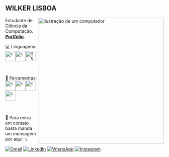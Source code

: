 ## WILKER LISBOA

<img src="https://raw.githubusercontent.com/MicaelliMedeiros/micaellimedeiros/master/image/computer-illustration.png" alt="ilustração de um computador" min-width="400px" max-width="400px" width="400px" align="right">
<p align="left"> 
  Estudante de Ciência da Computação. <strong><a href="https://wilkerlisboa.github.io/wilkerlisboa/">Portfólio</a></strong>.<br>
</p>
<p align="left">
  💻 Linguagens: <code><img height="32" src="https://cdn.iconscout.com/icon/free/png-512/c-programming-569564.png" alt="c"/></code><code><img height="32" src="https://upload.wikimedia.org/wikipedia/commons/1/18/ISO_C%2B%2B_Logo.svg" alt="c"/></code><code><img height="32" src="https://upload.wikimedia.org/wikipedia/commons/8/87/Sql_data_base_with_logo.png" alt="SQL"/></code>
</p>
<br>
<p align="left">
  💼 Ferramentas:<code><img height="32" src="https://upload.wikimedia.org/wikipedia/commons/9/9a/Visual_Studio_Code_1.35_icon.svg" alt="c"/></code><code><img height="32" src="https://git-scm.com/images/logos/downloads/Git-Icon-1788C.png" alt="c"/></code><code><img height="32" src="https://upload.wikimedia.org/wikipedia/commons/9/9c/IntelliJ_IDEA_Icon.svg" alt="c"/></code><code><img height="32" src="https://upload.wikimedia.org/wikipedia/commons/f/fa/Microsoft_Azure.svg" alt="c"/></code>
</p>
<br>
<p align="left">
  💌 Para entra em contato basta manda um mensagem por aqui: ⤵️
</p>
<p align="left">
<a href="#" title="Gmail"><img src="https://img.shields.io/badge/-Gmail-FF0000?style=flat-square&labelColor=FF0000&logo=gmail&logoColor=white&link=LINK-DO-SEU-GMAIL" alt="Gmail"/></a> <a href="#" title="LinkedIn"><img src="https://img.shields.io/badge/-Linkedin-0e76a8?style=flat-square&logo=Linkedin&logoColor=white&link=LINK-DO-SEU-LINKEDIN" alt="LinkedIn"/></a> <a href="#" title="WhatsApp"><img src="https://img.shields.io/badge/-WhatsApp-25d366?style=flat-square&labelColor=25d366&logo=whatsapp&logoColor=white&link=API-DO-SEU-WHATSAPP" alt="WhatsApp"/></a> <a href="#" title="Instagram"><img src="https://img.shields.io/badge/-Instagram-DF0174?style=flat-square&labelColor=DF0174&logo=instagram&logoColor=white&link=LINK-DO-SEU-INSTAGRAM" alt="Instagram"/></a>
</p>
